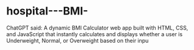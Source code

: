 # hospital---BMI-
ChatGPT said: A dynamic BMI Calculator web app built with HTML, CSS, and JavaScript that instantly calculates and displays whether a user is Underweight, Normal, or Overweight based on their inpu
